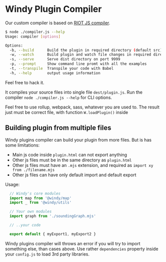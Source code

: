 # Windy Plugin Compiler
Our custom compiler is based on [RIOT JS compiler](https://github.com/riot/compiler).

```sh
$ node ./compiler.js --help
Usage: compiler [options]

Options:
  -b, --build      Build the plugin in required directory (default src)
  -w, --watch      Build plugin and watch file changes in required directory
  -s, --serve      Serve dist directory on port 9999
  -p, --prompt     Show command line promt with all the examples
  -t, --transpile  Transpile your code with Babel
  -h, --help       output usage information
```

Feel free to hack it.

It compiles your source files into single file `dest/plugin.js`. Run the compiler `node ./compiler.js --help` for CLI options.

Feel free to use rollup, webpack,  sass, whatever you are used to. The result just must be correct file, with function `W.loadPlugin()` inside

## Building plugin from multiple files
Windy plugins compiler can build your plugin from more files. But is has some limitations:
 - Main js code inside `plugin.html` can not export anything
 - Other js files must be in the same directory as `plugin.html`
 - Other js files must have an `.mjs` extension, and required as `import xy from ./filename.mjs`
 - Other js files can have only default import and default export

Usage:
```js
  // Windy's core modules
  import map from '@windy/map'
  import _ from '@windy/utils'

  // Your own modules
  import graph from './soundingGraph.mjs'

  // ..your code

  export default { myExport1, myExport2 }
```
Windy plugins compiler will throws an error if you will try to import something else, than cases above. Use rather `dependencies` property inside your `config.js` to load 3rd party libraries.
